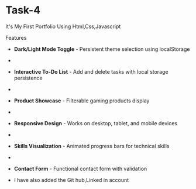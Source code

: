 # Task-4
It's My First Portfolio Using Html,Css,Javascript

Features

- **Dark/Light Mode Toggle** - Persistent theme selection using localStorage
- 
- **Interactive To-Do List** - Add and delete tasks with local storage persistence
- 
- **Product Showcase** - Filterable gaming products display
- 
- **Responsive Design** - Works on desktop, tablet, and mobile devices
- 
- **Skills Visualization** - Animated progress bars for technical skills
- 
- **Contact Form** - Functional contact form with validation

- I have also added the Git hub,Linked in account
